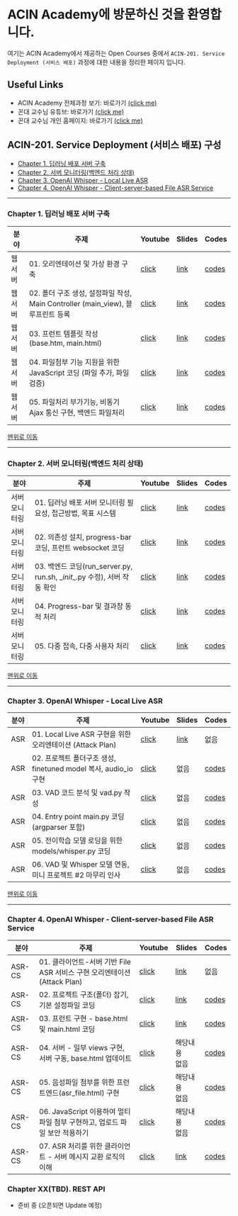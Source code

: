# ACIN Academy에 방문하신 것을 환영합니다. <a id='top'></a>

여기는 ACIN Academy에서 제공하는 Open Courses 중에서 `ACIN-201. Service Deployment (서비스 배포)` 과정에 대한 내용을 정리한 페이지 입니다.

## Useful Links
- ACIN Academy 전체과정 보기: 바로가기 [(click me)](https://github.com/kafa46/acin_academy)
- 꼰대 교수님 유튜브: 바로가기 [(click me)](https://www.youtube.com/@kafa46)
- 꼰대 교수님 개인 홈페이지: 바로가기 [(click me)](https://prof.acin.kr/)

## ACIN-201. Service Deployment (서비스 배포) 구성
- [Chapter 1. 딥러닝 배포 서버 구축](#server)
- [Chapter 2. 서버 모니터링(백엔드 처리 상태)](#monitoring)
- [Chapter 3. OpenAI Whisper - Local Live ASR](#local_live_asr)
- [Chapter 4. OpenAI Whisper - Client-server-based File ASR Service](#cs-file-asr)
<hr>

### Chapter 1. 딥러닝 배포 서버 구축 <a id='server'></a>
|분야|주제|Youtube|Slides|Codes|
|---|---|---|---|---|
|웹 서버|01. 오리엔테이션 및 가상 환경 구축|[click](https://youtu.be/VQChvFGhxrE)|[link](https://github.com/kafa46/acin_academy/blob/master/01_deployment/01_web_server/01_web_server.pdf)|[codes](https://github.com/kafa46/acin_academy/tree/master/01_deployment/01_web_server)|
|웹 서버|02. 폴더 구조 생성, 설정파일 작성, Main Controller (main_view), 블루프린트 등록|[click](https://youtu.be/gBR3FvEIang)|[link](https://github.com/kafa46/acin_academy/blob/master/01_deployment/01_web_server/01_web_server.pdf)|[codes](https://github.com/kafa46/acin_academy/tree/master/01_deployment/01_web_server)|
|웹 서버|03. 프런트 템플릿 작성(base.htm, main.html)|[click](https://youtu.be/tv5swAHtqhk)|[link](https://github.com/kafa46/acin_academy/blob/master/01_deployment/01_web_server/01_web_server.pdf)|[codes](https://github.com/kafa46/acin_academy/tree/master/01_deployment/01_web_server)|
|웹 서버|04. 파일첨부 기능 지원을 위한 JavaScript 코딩 (파일 추가, 파일 검증)|[click](https://youtu.be/nM7DrE3okHA)|[link](https://github.com/kafa46/acin_academy/blob/master/01_deployment/01_web_server/01_web_server.pdf)|[codes](https://github.com/kafa46/acin_academy/tree/master/01_deployment/01_web_server)|
|웹 서버|05. 파일처리 부가기능, 비동기 Ajax 통신 구현, 백엔드 파일처리|[click](https://youtu.be/Ly31-ow14rc)|[link](https://github.com/kafa46/acin_academy/blob/master/01_deployment/01_web_server/01_web_server.pdf)|[codes](https://github.com/kafa46/acin_academy/tree/master/01_deployment/01_web_server)|

[맨위로 이동](#top)
<hr>

### Chapter 2. 서버 모니터링(백엔드 처리 상태) <a id='monitoring'></a>
|분야|주제|Youtube|Slides|Codes|
|---|---|---|---|---|
|서버 모니터링|01. 딥러닝 배포 서버 모니터링 필요성, 접근방법, 목표 시스템|[click](https://youtu.be/qP_Vt4tXWX0)|[link](https://github.com/kafa46/acin_academy/blob/master/201_deployment/03_whisper_local_live_asr/slides/01_whisper_local_live_asr_attack_plan.pdf)|[codes](https://github.com/kafa46/acin_academy/tree/master/01_deployment/02_progressbar)|
|서버 모니터링|02. 의존성 설치, progress-bar 코딩, 프런트 websocket 코딩|[click](https://youtu.be/jDD9191v_GA)|[link](https://github.com/kafa46/acin_academy/blob/master/01_deployment/02_progressbar/01_progress_bar.pdf)|[codes](https://github.com/kafa46/acin_academy/tree/master/01_deployment/02_progressbar)|
|서버 모니터링|03. 백엔드 코딩(run_server.py, run.sh, \__init__.py 수정), 서버 작동 확인|[click](https://youtu.be/4FoSOLBUxfk)|[link](https://github.com/kafa46/acin_academy/blob/master/01_deployment/02_progressbar/01_progress_bar.pdf)|[codes](https://github.com/kafa46/acin_academy/tree/master/01_deployment/02_progressbar)|
|서버 모니터링|04. Progress-bar 및 결과창 동적 처리|[click](https://youtu.be/1R5Q8gA2NMg)|[link](https://github.com/kafa46/acin_academy/blob/master/01_deployment/02_progressbar/01_progress_bar.pdf)|[codes](https://github.com/kafa46/acin_academy/tree/master/01_deployment/02_progressbar)|
|서버 모니터링|05. 다중 접속, 다중 사용자 처리|[click](https://youtu.be/qM_pdELVXhA)|[link](https://github.com/kafa46/acin_academy/blob/master/01_deployment/02_progressbar/01_progress_bar.pdf)|[codes](https://github.com/kafa46/acin_academy/tree/master/01_deployment/02_progressbar)|

[맨위로 이동](#top)
<hr>

### Chapter 3. OpenAI Whisper - Local Live ASR <a id='local_live_asr'></a>
|분야|주제|Youtube|Slides|Codes|
|---|---|---|---|---|
|ASR|01. Local Live ASR 구현을 위한 오리엔테이션 (Attack Plan)|[click](https://youtu.be/M2feOKAoXTc)|[link](https://github.com/kafa46/acin_academy/blob/master/201_deployment/03_whisper_local_live_asr/slides/01_whisper_local_live_asr_attack_plan.pdf)|없음|
|ASR|02. 프로젝트 폴더구조 생성, finetuned model 복사, audio_io 구현|[click](https://youtu.be/WcDYe3rswI4)|없음|[codes](https://github.com/kafa46/acin_academy/tree/master/201_deployment/03_whisper_local_live_asr)|
|ASR|03. VAD 코드 분석 및 vad.py 작성|[click](https://youtu.be/DQW0cqXYa6Q)|없음|[codes](https://github.com/kafa46/acin_academy/tree/master/201_deployment/03_whisper_local_live_asr)|
|ASR|04. Entry point main.py 코딩 (argparser 포함)|[click](https://youtu.be/4NqRilfuTpA)|없음|[codes](https://github.com/kafa46/acin_academy/tree/master/201_deployment/03_whisper_local_live_asr)|
|ASR|05. 전이학습 모델 로딩을 위한 models/whisper.py 코딩|[click](https://youtu.be/KXcZLEuxMA4)|없음|[codes](https://github.com/kafa46/acin_academy/tree/master/201_deployment/03_whisper_local_live_asr)|
|ASR|06. VAD 및 Whisper 모델 연동, 미니 프로젝트 #2 마무리 인사|[click](https://youtu.be/cWp4vaPGeww)|없음|[codes](https://github.com/kafa46/acin_academy/tree/master/201_deployment/03_whisper_local_live_asr)|


[맨위로 이동](#top)
<hr>

### Chapter 4. OpenAI Whisper - Client-server-based File ASR Service <a id='cs-file-asr'></a>
|분야|주제|Youtube|Slides|Codes|
|---|---|---|---|---|
|ASR-CS|01. 클라이언트-서버 기반 File ASR 서비스 구현 오리엔테이션 (Attack Plan)|[click](https://youtu.be/0tXTsIUNMOI)|[link](https://github.com/kafa46/acin_academy/blob/master/201_deployment/04_file_asr_no_socket/references/01_client-server_file_asr_no_socket.pdf)|없음|
|ASR-CS|02. 프로젝트 구조(폴더) 잡기, 기본 설정파일 코딩|[click](https://youtu.be/mSwujzcZ__A)|[link](https://github.com/kafa46/acin_academy/blob/master/201_deployment/04_file_asr_no_socket/references/01_client-server_file_asr_no_socket.pdf)|[codes](https://github.com/kafa46/acin_academy/tree/master/201_deployment/04_file_asr_no_socket)|
|ASR-CS|03. 프런트 구현 - base.html 및 main.html 코딩|[click](https://youtu.be/G4SVV7bppyg)|[link](https://github.com/kafa46/acin_academy/blob/master/201_deployment/04_file_asr_no_socket/references/01_client-server_file_asr_no_socket.pdf)|[codes](https://github.com/kafa46/acin_academy/tree/master/201_deployment/04_file_asr_no_socket)|
|ASR-CS|04. 서버 - 일부 views 구현, 서버 구동, base.html 업데이트|[click](https://youtu.be/wAw7TcEFpGw)|해당내용<br>없음|[codes](https://github.com/kafa46/acin_academy/tree/master/201_deployment/04_file_asr_no_socket)|
|ASR-CS|05. 음성파일 첨부를 위한 프런트엔드(asr_file.html) 구현|[click](https://youtu.be/IM-Ano8Yfdc)|해당내용<br>없음|[codes](https://github.com/kafa46/acin_academy/tree/master/201_deployment/04_file_asr_no_socket)|
|ASR-CS|06. JavaScript 이용하여 멀티 파일 첨부 구현하고, 업로드 파일 보안 적용하기|[click](https://youtu.be/PgoHzI1TNlA)|해당내용<br>없음|[codes](https://github.com/kafa46/acin_academy/tree/master/201_deployment/04_file_asr_no_socket)|
|ASR-CS|07. ASR 처리를 위한  클라이언트 - 서버 메시지 교환 로직의 이해|[click](https://youtu.be/6ZMVdTqzSbA)|[link](https://github.com/kafa46/acin_academy/blob/master/201_deployment/04_file_asr_no_socket/references/07_client-server_work-flow.pdf)|[codes](https://github.com/kafa46/acin_academy/tree/master/201_deployment/04_file_asr_no_socket)|

### Chapter XX(TBD). REST API
- 준비 중 (오픈되면 Update 예정)